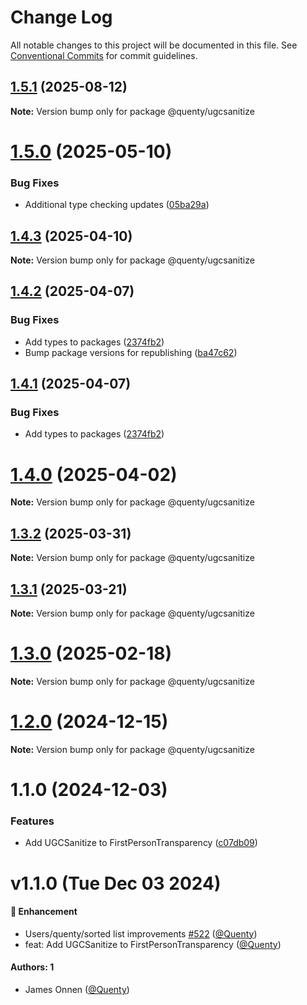 # Change Log

All notable changes to this project will be documented in this file.
See [Conventional Commits](https://conventionalcommits.org) for commit guidelines.

## [1.5.1](https://github.com/Quenty/NevermoreEngine/compare/@quenty/ugcsanitize@1.5.0...@quenty/ugcsanitize@1.5.1) (2025-08-12)

**Note:** Version bump only for package @quenty/ugcsanitize





# [1.5.0](https://github.com/Quenty/NevermoreEngine/compare/@quenty/ugcsanitize@1.4.3...@quenty/ugcsanitize@1.5.0) (2025-05-10)


### Bug Fixes

* Additional type checking updates ([05ba29a](https://github.com/Quenty/NevermoreEngine/commit/05ba29a03efc9f3feed74b34f1d9dfb237496214))





## [1.4.3](https://github.com/Quenty/NevermoreEngine/compare/@quenty/ugcsanitize@1.4.2...@quenty/ugcsanitize@1.4.3) (2025-04-10)

**Note:** Version bump only for package @quenty/ugcsanitize





## [1.4.2](https://github.com/Quenty/NevermoreEngine/compare/@quenty/ugcsanitize@1.4.0...@quenty/ugcsanitize@1.4.2) (2025-04-07)


### Bug Fixes

* Add types to packages ([2374fb2](https://github.com/Quenty/NevermoreEngine/commit/2374fb2b043cfbe0e9b507b3316eec46a4e353a0))
* Bump package versions for republishing ([ba47c62](https://github.com/Quenty/NevermoreEngine/commit/ba47c62e32170bf74377b0c658c60b84306dc294))





## [1.4.1](https://github.com/Quenty/NevermoreEngine/compare/@quenty/ugcsanitize@1.4.0...@quenty/ugcsanitize@1.4.1) (2025-04-07)


### Bug Fixes

* Add types to packages ([2374fb2](https://github.com/Quenty/NevermoreEngine/commit/2374fb2b043cfbe0e9b507b3316eec46a4e353a0))





# [1.4.0](https://github.com/Quenty/NevermoreEngine/compare/@quenty/ugcsanitize@1.3.2...@quenty/ugcsanitize@1.4.0) (2025-04-02)

**Note:** Version bump only for package @quenty/ugcsanitize





## [1.3.2](https://github.com/Quenty/NevermoreEngine/compare/@quenty/ugcsanitize@1.3.1...@quenty/ugcsanitize@1.3.2) (2025-03-31)

**Note:** Version bump only for package @quenty/ugcsanitize





## [1.3.1](https://github.com/Quenty/NevermoreEngine/compare/@quenty/ugcsanitize@1.3.0...@quenty/ugcsanitize@1.3.1) (2025-03-21)

**Note:** Version bump only for package @quenty/ugcsanitize





# [1.3.0](https://github.com/Quenty/NevermoreEngine/compare/@quenty/ugcsanitize@1.2.0...@quenty/ugcsanitize@1.3.0) (2025-02-18)

**Note:** Version bump only for package @quenty/ugcsanitize





# [1.2.0](https://github.com/Quenty/NevermoreEngine/compare/@quenty/ugcsanitize@1.1.0...@quenty/ugcsanitize@1.2.0) (2024-12-15)

**Note:** Version bump only for package @quenty/ugcsanitize





# 1.1.0 (2024-12-03)


### Features

* Add UGCSanitize to FirstPersonTransparency ([c07db09](https://github.com/Quenty/NevermoreEngine/commit/c07db0937e56055ead6cd4332e2fa19f4ab4259e))





# v1.1.0 (Tue Dec 03 2024)

#### 🚀 Enhancement

- Users/quenty/sorted list improvements [#522](https://github.com/Quenty/NevermoreEngine/pull/522) ([@Quenty](https://github.com/Quenty))
- feat: Add UGCSanitize to FirstPersonTransparency ([@Quenty](https://github.com/Quenty))

#### Authors: 1

- James Onnen ([@Quenty](https://github.com/Quenty))
